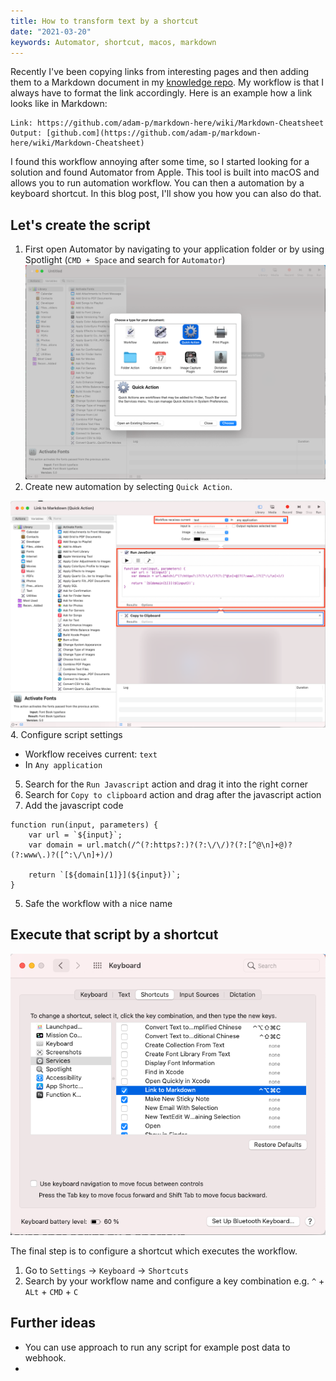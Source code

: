 ```yaml
---
title: How to transform text by a shortcut
date: "2021-03-20"
keywords: Automator, shortcut, macos, markdown
---
```


Recently I've been copying links from interesting pages and then adding them to a Markdown document in my [knowledge repo](https://github.com/m91michel/knowledge). My workflow is that I always have to format the link accordingly. Here is an example how a link looks like in Markdown:

```
Link: https://github.com/adam-p/markdown-here/wiki/Markdown-Cheatsheet
Output: [github.com](https://github.com/adam-p/markdown-here/wiki/Markdown-Cheatsheet)
```

I found this workflow annoying after some time, so I started looking for a solution and found Automator from Apple. This tool is built into macOS and allows you to run automation workflow. You can then a automation by a keyboard shortcut. In this blog post, I'll show you how you can also do that.

## Let's create the script
1. First open Automator by navigating to your application folder or by using Spotlight (`CMD + Space` and search for `Automator`)
![Create new script](./assets/2021-03-08/create-automation.png)
2. Create new automation by selecting `Quick Action`.

![Drag execute javascript](./assets/2021-03-08/configure-the-script.png)
4. Configure script settings
   - Workflow receives current: `text`
   - In `Any application`
5. Search for the `Run Javascript` action and drag it into the right corner
6. Search for `Copy to clipboard` action and drag after the javascript action
7. Add the javascript code

```
function run(input, parameters) {
	var url = `${input}`;
	var domain = url.match(/^(?:https?:)?(?:\/\/)?(?:[^@\n]+@)?(?:www\.)?([^:\/\n]+)/)
	
	return `[${domain[1]}](${input})`;
}
```
5. Safe the workflow with a nice name

## Execute that script by a shortcut
![Set the shortcut in settings](./assets/2021-03-08/set-shortcut-in-settings.png)

The final step is to configure a shortcut which executes the workflow.
1. Go to `Settings` -> `Keyboard` -> `Shortcuts`
2. Search by your workflow name and configure a key combination e.g. `^` + `ALt` + `CMD` + `C`

## Further ideas
- You can use approach to run any script for example post data to webhook.
- 
